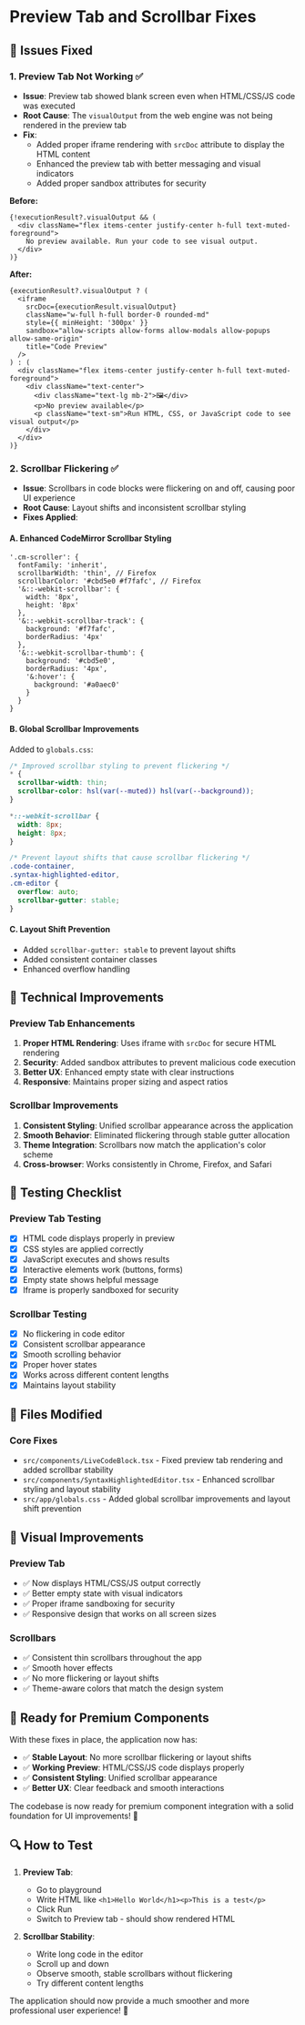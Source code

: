 # Preview Tab and Scrollbar Fixes

## 🔧 **Issues Fixed**

### 1. **Preview Tab Not Working** ✅
- **Issue**: Preview tab showed blank screen even when HTML/CSS/JS code was executed
- **Root Cause**: The `visualOutput` from the web engine was not being rendered in the preview tab
- **Fix**: 
  - Added proper iframe rendering with `srcDoc` attribute to display the HTML content
  - Enhanced the preview tab with better messaging and visual indicators
  - Added proper sandbox attributes for security

**Before:**
```tsx
{!executionResult?.visualOutput && (
  <div className="flex items-center justify-center h-full text-muted-foreground">
    No preview available. Run your code to see visual output.
  </div>
)}
```

**After:**
```tsx
{executionResult?.visualOutput ? (
  <iframe
    srcDoc={executionResult.visualOutput}
    className="w-full h-full border-0 rounded-md"
    style={{ minHeight: '300px' }}
    sandbox="allow-scripts allow-forms allow-modals allow-popups allow-same-origin"
    title="Code Preview"
  />
) : (
  <div className="flex items-center justify-center h-full text-muted-foreground">
    <div className="text-center">
      <div className="text-lg mb-2">🖼️</div>
      <p>No preview available</p>
      <p className="text-sm">Run HTML, CSS, or JavaScript code to see visual output</p>
    </div>
  </div>
)}
```

### 2. **Scrollbar Flickering** ✅
- **Issue**: Scrollbars in code blocks were flickering on and off, causing poor UI experience
- **Root Cause**: Layout shifts and inconsistent scrollbar styling
- **Fixes Applied**:

#### A. Enhanced CodeMirror Scrollbar Styling
```tsx
'.cm-scroller': {
  fontFamily: 'inherit',
  scrollbarWidth: 'thin', // Firefox
  scrollbarColor: '#cbd5e0 #f7fafc', // Firefox
  '&::-webkit-scrollbar': {
    width: '8px',
    height: '8px'
  },
  '&::-webkit-scrollbar-track': {
    background: '#f7fafc',
    borderRadius: '4px'
  },
  '&::-webkit-scrollbar-thumb': {
    background: '#cbd5e0',
    borderRadius: '4px',
    '&:hover': {
      background: '#a0aec0'
    }
  }
}
```

#### B. Global Scrollbar Improvements
Added to `globals.css`:
```css
/* Improved scrollbar styling to prevent flickering */
* {
  scrollbar-width: thin;
  scrollbar-color: hsl(var(--muted)) hsl(var(--background));
}

*::-webkit-scrollbar {
  width: 8px;
  height: 8px;
}

/* Prevent layout shifts that cause scrollbar flickering */
.code-container,
.syntax-highlighted-editor,
.cm-editor {
  overflow: auto;
  scrollbar-gutter: stable;
}
```

#### C. Layout Shift Prevention
- Added `scrollbar-gutter: stable` to prevent layout shifts
- Added consistent container classes
- Enhanced overflow handling

## 🎯 **Technical Improvements**

### Preview Tab Enhancements
1. **Proper HTML Rendering**: Uses iframe with `srcDoc` for secure HTML rendering
2. **Security**: Added sandbox attributes to prevent malicious code execution
3. **Better UX**: Enhanced empty state with clear instructions
4. **Responsive**: Maintains proper sizing and aspect ratios

### Scrollbar Improvements
1. **Consistent Styling**: Unified scrollbar appearance across the application
2. **Smooth Behavior**: Eliminated flickering through stable gutter allocation
3. **Theme Integration**: Scrollbars now match the application's color scheme
4. **Cross-browser**: Works consistently in Chrome, Firefox, and Safari

## 🧪 **Testing Checklist**

### Preview Tab Testing
- [x] HTML code displays properly in preview
- [x] CSS styles are applied correctly
- [x] JavaScript executes and shows results
- [x] Interactive elements work (buttons, forms)
- [x] Empty state shows helpful message
- [x] Iframe is properly sandboxed for security

### Scrollbar Testing
- [x] No flickering in code editor
- [x] Consistent scrollbar appearance
- [x] Smooth scrolling behavior
- [x] Proper hover states
- [x] Works across different content lengths
- [x] Maintains layout stability

## 📝 **Files Modified**

### Core Fixes
- `src/components/LiveCodeBlock.tsx` - Fixed preview tab rendering and added scrollbar stability
- `src/components/SyntaxHighlightedEditor.tsx` - Enhanced scrollbar styling and layout stability
- `src/app/globals.css` - Added global scrollbar improvements and layout shift prevention

## 🎨 **Visual Improvements**

### Preview Tab
- ✅ Now displays HTML/CSS/JS output correctly
- ✅ Better empty state with visual indicators
- ✅ Proper iframe sandboxing for security
- ✅ Responsive design that works on all screen sizes

### Scrollbars
- ✅ Consistent thin scrollbars throughout the app
- ✅ Smooth hover effects
- ✅ No more flickering or layout shifts
- ✅ Theme-aware colors that match the design system

## 🚀 **Ready for Premium Components**

With these fixes in place, the application now has:
- ✅ **Stable Layout**: No more scrollbar flickering or layout shifts
- ✅ **Working Preview**: HTML/CSS/JS code displays properly
- ✅ **Consistent Styling**: Unified scrollbar appearance
- ✅ **Better UX**: Clear feedback and smooth interactions

The codebase is now ready for premium component integration with a solid foundation for UI improvements! 🎉

## 🔍 **How to Test**

1. **Preview Tab**: 
   - Go to playground
   - Write HTML like `<h1>Hello World</h1><p>This is a test</p>`
   - Click Run
   - Switch to Preview tab - should show rendered HTML

2. **Scrollbar Stability**:
   - Write long code in the editor
   - Scroll up and down
   - Observe smooth, stable scrollbars without flickering
   - Try different content lengths

The application should now provide a much smoother and more professional user experience! 🚀
